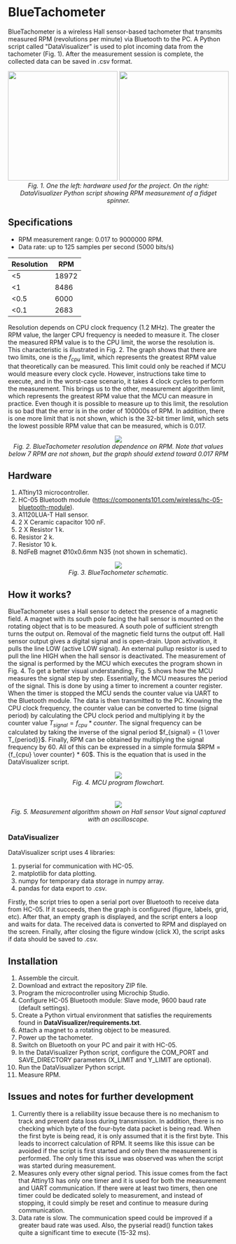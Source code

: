# BlueTachometer
BlueTachometer is a wireless Hall sensor-based tachometer that transmits measured RPM (revolutions per minute) via Bluetooth to the PC. A Python script called "DataVisualizer" is used to plot incoming data from the tachometer (Fig. 1). After the measurement session is complete, the collected data can be saved in .csv format.

<div align="center">
  <img src="https://github.com/dariusur/BlueTachometer/blob/main/misc/images/BlueTachometer.jpg" widht="250" height="250">
  <img src="https://github.com/dariusur/BlueTachometer/blob/main/misc/screenshots/Fidget_spinner.png" widht="250" height="250">
</div>
<div align="center">
  <i>Fig. 1. One the left: hardware used for the project. On the right: DataVisualizer Python script showing RPM measurement of a fidget spinner.</i>
</div>

## Specifications
* RPM measurement range: 0.017 to 9000000 RPM.
* Data rate: up to 125 samples per second (5000 bits/s)

|Resolution|RPM|
|---|---|
|<5|18972|
|<1|8486|
|<0.5|6000|
|<0.1|2683|

Resolution depends on CPU clock frequency (1.2 MHz). The greater the RPM value, the larger CPU frequency is needed to measure it. The closer the measured RPM value is to the CPU limit, the worse the resolution is. This characteristic is illustrated in Fig. 2. The graph shows that there are two limits, one is the $f_{cpu}$ limit, which represents the greatest RPM value that theoretically can be measured. This limit could only be reached if MCU would measure every clock cycle. However, instructions take time to execute, and in the worst-case scenario, it takes 4 clock cycles to perform the measurement. This brings us to the other, measurement algorithm limit, which represents the greatest RPM value that the MCU can measure in practice. Even though it is possible to measure up to this limit, the resolution is so bad that the error is in the order of 100000s of RPM. In addition, there is one more limit that is not shown, which is the 32-bit timer limit, which sets the lowest possible RPM value that can be measured, which is 0.017.

<div align="center">
  <img src="https://github.com/dariusur/BlueTachometer/blob/main/misc/graphs/untitled.png">
</div>
<div align="center">
  <i>Fig. 2. BlueTachometer resolution dependence on RPM. Note that values below 7 RPM are not shown, but the graph should extend toward 0.017 RPM</i>
</div>

## Hardware
1. ATtiny13 microcontroller.
2. HC-05 Bluetooth module (https://components101.com/wireless/hc-05-bluetooth-module).
3. A1120LUA-T Hall sensor.
4. 2 X Ceramic capacitor 100 nF.
5. 2 X Resistor 1 k.
6. Resistor 2 k.
7. Resistor 10 k.
8. NdFeB magnet Ø10x0.6mm N35 (not shown in schematic).

<div align="center">
  <img src="https://github.com/dariusur/BlueTachometer/blob/main/misc/schematics/BlueTachometer_schematic.png">
</div>
<div align="center">
  <i>Fig. 3. BlueTachometer schematic.</i>
</div>

## How it works?
BlueTachometer uses a Hall sensor to detect the presence of a magnetic field. A magnet with its south pole facing the hall sensor is mounted on the rotating object that is to be measured. A south pole of sufficient strength turns the output on. Removal of the magnetic field turns the output off. Hall sensor output gives a digital signal and is open-drain. Upon activation, it pulls the line LOW (active LOW signal). An external pullup resistor is used to pull the line HIGH when the hall sensor is deactivated. The measurement of the signal is performed by the MCU which executes the program shown in Fig. 4. To get a better visual understanding, Fig. 5 shows how the MCU measures the signal step by step. Essentially, the MCU measures the period of the signal. This is done by using a timer to increment a counter register. When the timer is stopped the MCU sends the counter value via UART to the Bluetooth module. The data is then transmitted to the PC. Knowing the CPU clock frequency, the counter value can be converted to time (signal period) by calculating the CPU clock period and multiplying it by the counter value $T_{signal} = f_{cpu} * counter$. The signal frequency can be calculated by taking the inverse of the signal period $f_{signal} = {1 \over T_{period}}$. Finally, RPM can be obtained by multiplying the signal frequency by 60. All of this can be expressed in a simple formula $RPM = {f_{cpu} \over counter} * 60$. This is the equation that is used in the DataVisualizer script.

<div align="center">
  <img src="https://github.com/dariusur/BlueTachometer/blob/main/misc/flowchart/ATtiny_flowchart.png">
</div>
<div align="center">
  <i>Fig. 4. MCU program flowchart.</i>
</div>
<br></br>
<div align="center">
  <img src="https://github.com/dariusur/BlueTachometer/blob/main/misc/screenshots/signal_example.png">
</div>
<div align="center">
  <i>Fig. 5. Measurement algorithm shown on Hall sensor Vout signal captured with an oscilloscope.</i>
</div>

### DataVisualizer
DataVisualizer script uses 4 libraries:
1. pyserial for communication with HC-05.
2. matplotlib for data plotting.
3. numpy for temporary data storage in numpy array.
4. pandas for data export to .csv.

Firstly, the script tries to open a serial port over Bluetooth to receive data from HC-05. If it succeeds, then the graph is configured (figure, labels, grid, etc). After that, an empty graph is displayed, and the script enters a loop and waits for data. The received data is converted to RPM and displayed on the screen. Finally, after closing the figure window (click X), the script asks if data should be saved to .csv.

## Installation
1. Assemble the circuit.
2. Download and extract the repository ZIP file.
3. Program the microcontroller using Microchip Studio.
4. Configure HC-05 Bluetooth module: Slave mode, 9600 baud rate (default settings).
5. Create a Python virtual environment that satisfies the requirements found in **DataVisualizer/requirements.txt**.
6. Attach a magnet to a rotating object to be measured.
7. Power up the tachometer.
8. Switch on Bluetooth on your PC and pair it with HC-05.
9. In the DataVisualizer Python script, configure the COM_PORT and SAVE_DIRECTORY parameters (X_LIMIT and Y_LIMIT are optional).
10. Run the DataVisualizer Python script.
11. Measure RPM.

## Issues and notes for further development
1. Currently there is a reliability issue because there is no mechanism to track and prevent data loss during transmission. In addition, there is no checking which byte of the four-byte data packet is being read. When the first byte is being read, it is only assumed that it is the first byte. This leads to incorrect calculation of RPM. It seems like this issue can be avoided if the script is first started and only then the measurement is performed. The only time this issue was observed was when the script was started during measurement.
2. Measures only every other signal period. This issue comes from the fact that Attiny13 has only one timer and it is used for both the measurement and UART communication. If there were at least two timers, then one timer could be dedicated solely to measurement, and instead of stopping, it could simply be reset and continue to measure during communication.
3. Data rate is slow. The communication speed could be improved if a greater baud rate was used. Also, the pyserial read() function takes quite a significant time to execute (15-32 ms).
